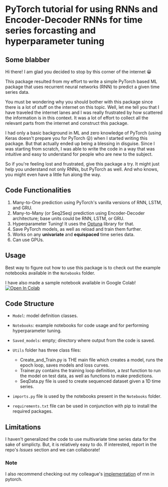 # PyTorch tutorial for using RNNs and Encoder-Decoder RNNs for time series forcasting and hyperparameter tuning

## Some blabber

Hi there! I am glad you decided to stop by this corner of the internet :grinning:

This package resulted from my effort to write a simple PyTorch based ML package that uses recurrent neural networks (RNN) to predict a given time series data. 

You must be wondering why you should bother with this package since there is a lot of stuff on the internet on this topic. Well, let me tell you that I have traveled the internet lanes and I was really frustrated by how scattered the information is in this context. It was a lot of effort to collect all the relevant parts from the internet and construct this package. 

I had only a basic background in ML and zero knowledge of PyTorch (using Keras doesn't prepare you for PyTorch :stuck_out_tongue:) when I started writing this package. But that actually ended up being a blessing in disguise. Since I was starting from scratch, I was able to write the code in a way that was intuitive and easy to understand for people who are new to the subject.

So if you're feeling lost and frustrated, give this package a try. It might just help you understand not only RNNs, but PyTorch as well. And who knows, you might even have a little fun along the way.

## Code Functionalities
1. Many-to-One prediction using PyTorch's vanilla versions of RNN, LSTM, and GRU.
2. Many-to-Many (or Seq2Seq) prediction using Encoder-Decoder architecture; base units could be RNN, LSTM, or GRU.
3. Hyperparameter Tuning! It uses the [Optuna](https://optuna.org/) library for that.
4. Save PyTorch models, as well as reload and train them further.
5. Works on any **univariate** and **equispaced** time series data.
6. Can use GPUs.

## Usage
Best way to figure out how to use this package is to check out the example notebooks available in the `Notebooks` folder.

I have also made a sample notebook available in Google Colab!
[![Open In Colab](https://colab.research.google.com/assets/colab-badge.svg)](https://colab.research.google.com/drive/1dsP3FhY-qghqfcmn6TLaUkuyCaWAl8WL?usp=sharing)

## Code Structure
* `Model`: model definition classes. 

* `Notebooks`: example notebooks for code usage and for performing hyperparameter tuning.

* `Saved_models`: empty; directory where output from the code is saved.

* `Utils` folder has three class files:
    * Create_and_Train.py is THE main file which creates a model, runs the epoch loop, saves models and loss curves.
    * Trainer.py contains the training loop definition, a _test_ function to run the model on test data, as well as functions to make predictions. 
    * SeqData.py file is used to create sequenced dataset given a 1D time series.

* `imports.py` file is used by the notebooks present in the `Notebooks` folder.

* `requirements.txt` file can be used in conjunction with pip to install the required packages.

## Limitations
I haven't generalized the code to use multivariate time series data for the sake of simplicty. But, it is relatively easy to do. If interested, report in the repo's _Issues_ section and we can collaborate!

### Note 
I also recommend checking out my colleague's [implementation](https://github.com/lkulowski/LSTM_encoder_decoder) of rnn in pytorch.
